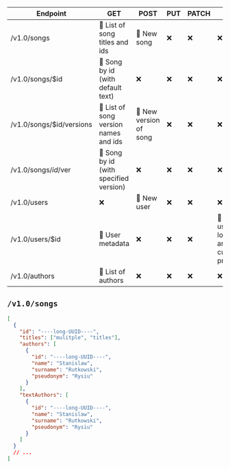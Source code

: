 | Endpoint                 | GET                                    | POST                   | PUT | PATCH | DELETE                                                     |
| -----------------------  | -------------------------------------- | ---------------------- | --- | ----- | ---------------------------------------------------------- |
| /v1.0/songs              | 🚧 List of song titles and ids         | 🚧 New song            | ❌  | ❌    | ❌                                                         |
| /v1.0/songs/$id          | 🚧 Song by id (with default text)      | ❌                     | ❌  | ❌    | ❌                                                         |
| /v1.0/songs/$id/versions | 🚧 List of song version names and ids  | 🚧 New version of song | ❌  | ❌    | ❌                                                         |
| /v1.0/songs/$id/$ver     | 🚧 Song by id (with specified version) | ❌                     | ❌  | ❌    | ❌                                                         |
| /v1.0/users              | ❌                                     | 🚧 New user            | ❌  | ❌    | ❌                                                         |
| /v1.0/users/$id          | 🚧 User metadata                       | ❌                     | ❌  | ❌    | 🚧 Delete user (only logged in and current or privillaged) |
| /v1.0/authors            | 🚧 List of authors                     | ❌                     | ❌  | ❌    | ❌                                                         |

## `/v1.0/songs`

```json
[
  {
    "id": "----long-UUID----",
    "titles": ["mulitple", "titles"],
    "authors": [
      {
        "id": "----long-UUID----",
        "name": "Stanislaw",
        "surname": "Rutkowski",
        "pseudonym": "Rysiu"
      }
    ],
    "textAuthors": [
      {
        "id": "----long-UUID----",
        "name": "Stanislaw",
        "surname": "Rutkowski",
        "pseudonym": "Rysiu"
      }
    ]
  }
  // ...
]
```
